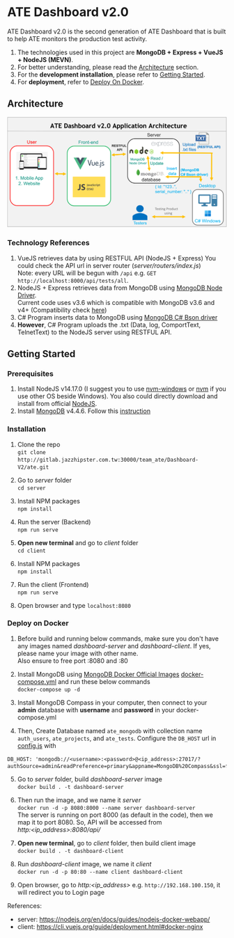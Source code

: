 # ATE Dashboard v2.0
ATE Dashboard v2.0 is the second generation of ATE Dashboard that is built to help ATE monitors the production test activity. 
1. The technologies used in this project are **MongoDB + Express + VueJS + NodeJS (MEVN)**. 
2. For better understanding, please read the [Architecture](#architecture) section. 
3. For the **development installation**, please refer to [Getting Started](#getting-started). 
4. For **deployment**, refer to [Deploy On Docker](#deploy-on-docker).

## Architecture
![Image of ATE Dashboard Architecture](ATE-Dashboardv2.0-Architecture.png)

### Technology References
1. VueJS retrieves data by using RESTFUL API (NodeJS + Express)
You could check the API url in server router (_server/routers/index.js_) <br>
Note: every URL will be begun with `/api` e.g. `GET http://localhost:8000/api/tests/all`.
2. NodeJS + Express retrieves data from MongoDB using [MongoDB Node Driver](https://docs.mongodb.com/drivers/node/current/). <br> Current code uses v3.6 which is compatible with MongoDB v3.6 and v4+ (Compatibility check [here](https://docs.mongodb.com/drivers/node/master/compatibility/))
3. C# Program inserts data to MongoDB using [MongoDB C# Bson driver](https://docs.mongodb.com/drivers/csharp/)
4. **However**, C# Program uploads the .txt (Data, log, ComportText, TelnetText) to the NodeJS server using RESTFUL API.

## Getting Started

### Prerequisites
1. Install NodeJS v14.17.0 (I suggest you to use [nvm-windows](https://github.com/coreybutler/nvm-windows) or [nvm](https://github.com/nvm-sh/nvm) if you use other OS beside Windows). You also could directly download and install from official [NodeJS](https://nodejs.dev/).
2. Install [MongoDB](https://www.mongodb.com/try/download/community) v4.4.6. Follow this [instruction](https://dotblogs.com.tw/explooosion/2018/01/21/040728)

### Installation
1. Clone the repo<br>
`git clone http://gitlab.jazzhipster.com.tw:30000/team_ate/Dashboard-V2/ate.git`

2. Go to _server_ folder <br>
`cd server`

3. Install NPM packages<br>
`npm install`

4. Run the server (Backend)<br>
`npm run serve`

5. **Open new terminal** and go to _client_ folder<br>
`cd client`

6. Install NPM packages<br>
`npm install`

7. Run the client (Frontend)<br>
`npm run serve`

8. Open browser and type `localhost:8080`

### Deploy on Docker
1. Before build and running below commands, make sure you don't have any images named _dashboard-server_ and _dashboard-client_. If yes, please name your image with other name.<br>
Also ensure to free port :8080 and :80

2. Install MongoDB using [MongoDB Docker Official Images](https://hub.docker.com/_/mongo) [docker-compose.yml](docker-compose.yml) and run these below commands<br/>
`docker-compose up -d`

3. Install MongoDB Compass in your computer, then connect to your **admin** database with **username** and **password** in your docker-compose.yml

4. Then, Create Database named `ate_mongodb` with collection name `auth_users`, `ate_projects`, and `ate_tests`.
Configure the `DB_HOST` url in [config.js](server/config/config.js) with
```
DB_HOST: 'mongodb://<username>:<password>@<ip_address>:27017/?authSource=admin&readPreference=primary&appname=MongoDB%20Compass&ssl=false'
```

5. Go to _server_ folder, build _dashboard-server_ image <br>
`docker build . -t dashboard-server`

6. Then run the image, and we name it _server_<br>
`docker run -d -p 8080:8000 --name server dashboard-server` <br>
The server is running on port 8000 (as default in the code), then we map it to port 8080. So, API will be accessed from <br>
_http:<ip_address>:8080/api/_

7. **Open new terminal**, go to _client_ folder, then build client image <br>
`docker build . -t dashboard-client`

8. Run _dashboard-client_ image, we name it _client_ <br>
`docker run -d -p 80:80 --name client dashboard-client`

9. Open browser, go to _http:<ip_address>_ e.g. `http://192.168.100.150`, it will redirect you to Login page

References:
- server: https://nodejs.org/en/docs/guides/nodejs-docker-webapp/
- client: https://cli.vuejs.org/guide/deployment.html#docker-nginx
